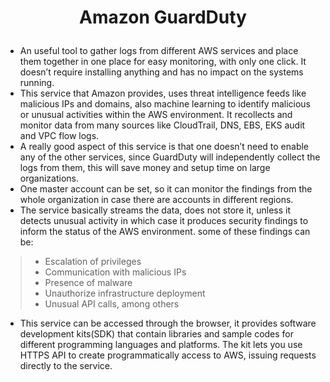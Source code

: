 # <p align="center"> Amazon GuardDuty

* An useful tool to gather logs from different AWS services and place them together in one place for easy monitoring, with only one click. It doesn’t require installing anything and has no impact on the systems running.
* This service that Amazon provides, uses threat intelligence feeds like malicious IPs and domains, also machine learning to identify malicious or unusual activities within the AWS environment. It recollects and monitor data from many sources like CloudTrail, DNS, EBS, EKS audit and VPC flow logs.
* A really good aspect of this service is that one doesn’t need to enable any of the other services, since GuardDuty will independently collect the logs from them, this will save money and setup time on large organizations.
* One master account can be set, so it can monitor the findings from the whole organization in case there are accounts in different regions.
* The service basically streams the data, does not store it, unless it detects unusual activity in which case it produces security findings to inform the status of the AWS environment. some of these findings can be:
> * Escalation of privileges
 > * Communication with malicious IPs
> * Presence of malware
> * Unauthorize infrastructure deployment
> * Unusual API calls, among others

*  This service can be accessed through the browser, it provides software development kits(SDK) that contain libraries and sample codes for different programming languages and platforms. The kit lets you use HTTPS API to create programmatically access to AWS, issuing requests directly to the service.
